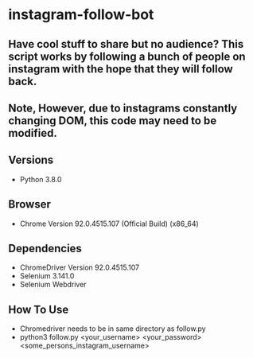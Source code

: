 
# instagram-follow-bot
## Have cool stuff to share but no audience? This script works by following a bunch of people on instagram with the hope that they will follow back.
## Note, However, due to instagrams constantly changing DOM, this code may need to be modified. 

## Versions
- Python 3.8.0
## Browser
- Chrome Version 92.0.4515.107 (Official Build) (x86_64)

## Dependencies
- ChromeDriver Version 92.0.4515.107
- Selenium 3.141.0
- Selenium Webdriver
   
## How To Use
- Chromedriver needs to be in same directory as follow.py
- python3 follow.py <your_username> <your_password> <some_persons_instagram_username>
